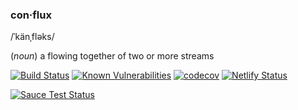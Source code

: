 ### con·flux

/ˈkänˌfləks/

(*noun*) a flowing together of two or more streams

[![Build Status](https://travis-ci.com/transcend-io/conflux.svg?branch=master)](https://travis-ci.com/transcend-io/conflux)
[![Known Vulnerabilities](https://snyk.io//test/github/transcend-io/conflux/badge.svg?targetFile=package.json)](https://snyk.io//test/github/transcend-io/conflux?targetFile=package.json)
[![codecov](https://codecov.io/gh/transcend-io/conflux/branch/master/graph/badge.svg)](https://codecov.io/gh/transcend-io/conflux)
[![Netlify Status](https://api.netlify.com/api/v1/badges/8315091c-798e-4a3e-bdf9-2fd21c7a025e/deploy-status)](https://app.netlify.com/sites/conflux/deploys)

[![Sauce Test Status](https://saucelabs.com/browser-matrix/bencmbrook.svg)](https://saucelabs.com/u/bencmbrook)
